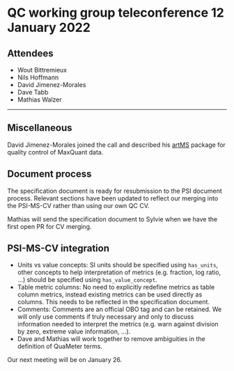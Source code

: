 # QC working group teleconference 12 January 2022

## Attendees

- Wout Bittremieux
- Nils Hoffmann
- David Jimenez-Morales
- Dave Tabb
- Mathias Walzer

---

## Miscellaneous

David Jimenez-Morales joined the call and described his [artMS](https://biodavidjm.github.io/artMS/index.html) package for quality control of MaxQuant data.

## Document process

The specification document is ready for resubmission to the PSI document process. Relevant sections have been updated to reflect our merging into the PSI-MS-CV rather than using our own QC CV.

Mathias will send the specification document to Sylvie when we have the first open PR for CV merging.

## PSI-MS-CV integration

- Units vs value concepts: SI units should be specified using `has_units`, other concepts to help interpretation of metrics (e.g. fraction, log ratio, ...) should be specified using `has_value_concept`.
- Table metric columns: No need to explicitly redefine metrics as table column metrics, instead existing metrics can be used directly as columns. This needs to be reflected in the specification document.
- Comments: Comments are an official OBO tag and can be retained. We will only use comments if truly necessary and only to discuss information needed to interpret the metrics (e.g. warn against division by zero, extreme value information, ...).
- Dave and Mathias will work together to remove ambiguities in the definition of QuaMeter terms.

Our next meeting will be on January 26.
